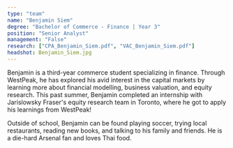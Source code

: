 ```yaml
---
type: "team"
name: "Benjamin Siem"
degree: "Bachelor of Commerce - Finance | Year 3"
position: "Senior Analyst"
management: "False"
research: ["CPA_Benjamin_Siem.pdf", "VAC_Benjamin_Siem.pdf"]
headshot: Benjamin_Siem.jpg
---
```


Benjamin is a third-year commerce student specializing in finance. Through WestPeak, he has explored his avid interest in the capital markets by learning more about financial modelling, business valuation, and equity research. This past summer, Benjamin completed an internship with Jarislowsky Fraser's equity research team in Toronto, where he got to apply his learnings from WestPeak!

Outside of school, Benjamin can be found playing soccer, trying local restaurants, reading new books, and talking to his family and friends. He is a die-hard Arsenal fan and loves Thai food.

